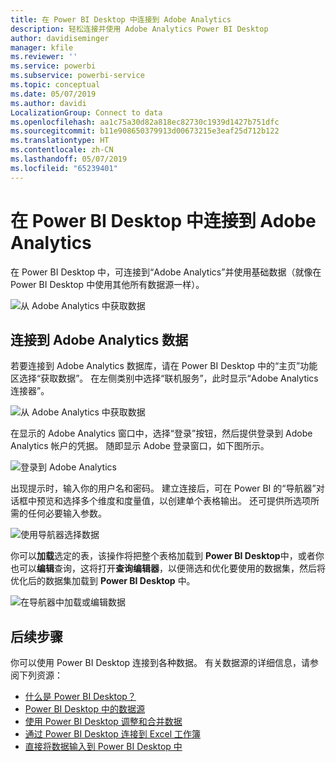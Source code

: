 ```yaml
---
title: 在 Power BI Desktop 中连接到 Adobe Analytics
description: 轻松连接并使用 Adobe Analytics Power BI Desktop
author: davidiseminger
manager: kfile
ms.reviewer: ''
ms.service: powerbi
ms.subservice: powerbi-service
ms.topic: conceptual
ms.date: 05/07/2019
ms.author: davidi
LocalizationGroup: Connect to data
ms.openlocfilehash: aa1c75a30d82a818ec82730c1939d1427b751dfc
ms.sourcegitcommit: b11e908650379913d00673215e3eaf25d712b122
ms.translationtype: HT
ms.contentlocale: zh-CN
ms.lasthandoff: 05/07/2019
ms.locfileid: "65239401"
---
```

# <a name="connect-to-adobe-analytics-in-power-bi-desktop"></a>在 Power BI Desktop 中连接到 Adobe Analytics 
在 Power BI Desktop 中，可连接到“Adobe Analytics”并使用基础数据（就像在 Power BI Desktop 中使用其他所有数据源一样）。 

![从 Adobe Analytics 中获取数据](media/desktop-connect-adobe-analytics/connect-adobe-analytics_01.png)

## <a name="connect-to-adobe-analytics-data"></a>连接到 Adobe Analytics 数据
若要连接到 Adobe Analytics 数据库，请在 Power BI Desktop 中的“主页”功能区选择“获取数据”。 在左侧类别中选择“联机服务”，此时显示“Adobe Analytics 连接器”。

![从 Adobe Analytics 中获取数据](media/desktop-connect-adobe-analytics/connect-adobe-analytics_01.png)

在显示的 Adobe Analytics 窗口中，选择“登录”按钮，然后提供登录到 Adobe Analytics 帐户的凭据。 随即显示 Adobe 登录窗口，如下图所示。

![登录到 Adobe Analytics](media/desktop-connect-adobe-analytics/connect-adobe-analytics_03.png)

出现提示时，输入你的用户名和密码。 建立连接后，可在 Power BI 的“导航器”对话框中预览和选择多个维度和度量值，以创建单个表格输出。 还可提供所选项所需的任何必要输入参数。 

![使用导航器选择数据](media/desktop-connect-adobe-analytics/connect-adobe-analytics_04.png)

你可以**加载**选定的表，该操作将把整个表格加载到 **Power BI Desktop**中，或者你也可以**编辑**查询，这将打开**查询编辑器**，以便筛选和优化要使用的数据集，然后将优化后的数据集加载到 **Power BI Desktop** 中。

![在导航器中加载或编辑数据](media/desktop-connect-adobe-analytics/connect-adobe-analytics_05.png)


## <a name="next-steps"></a>后续步骤
你可以使用 Power BI Desktop 连接到各种数据。 有关数据源的详细信息，请参阅下列资源：

* [什么是 Power BI Desktop？](desktop-what-is-desktop.md)
* [Power BI Desktop 中的数据源](desktop-data-sources.md)
* [使用 Power BI Desktop 调整和合并数据](desktop-shape-and-combine-data.md)
* [通过 Power BI Desktop 连接到 Excel 工作簿](desktop-connect-excel.md)   
* [直接将数据输入到 Power BI Desktop 中](desktop-enter-data-directly-into-desktop.md)   

